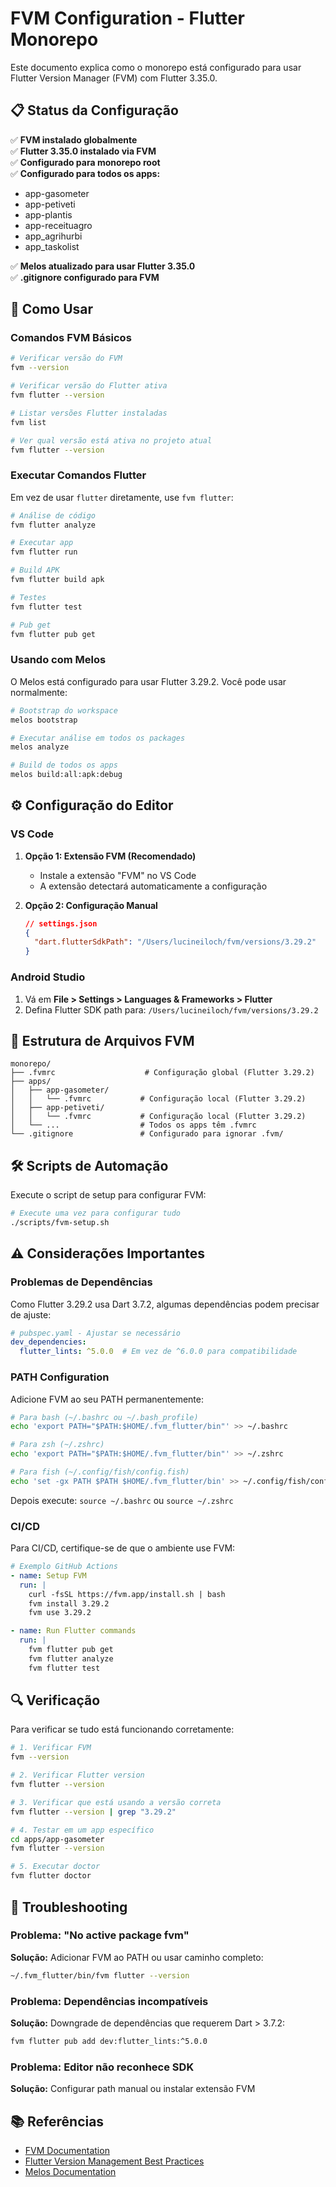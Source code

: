 # FVM Configuration - Flutter Monorepo

Este documento explica como o monorepo está configurado para usar Flutter Version Manager (FVM) com Flutter 3.35.0.

## 📋 Status da Configuração

✅ **FVM instalado globalmente**  
✅ **Flutter 3.35.0 instalado via FVM**  
✅ **Configurado para monorepo root**  
✅ **Configurado para todos os apps:**
- app-gasometer
- app-petiveti  
- app-plantis
- app-receituagro
- app_agrihurbi
- app_taskolist

✅ **Melos atualizado para usar Flutter 3.35.0**  
✅ **.gitignore configurado para FVM**

## 🚀 Como Usar

### Comandos FVM Básicos

```bash
# Verificar versão do FVM
fvm --version

# Verificar versão do Flutter ativa
fvm flutter --version

# Listar versões Flutter instaladas
fvm list

# Ver qual versão está ativa no projeto atual
fvm flutter --version
```

### Executar Comandos Flutter

Em vez de usar `flutter` diretamente, use `fvm flutter`:

```bash
# Análise de código
fvm flutter analyze

# Executar app
fvm flutter run

# Build APK
fvm flutter build apk

# Testes
fvm flutter test

# Pub get
fvm flutter pub get
```

### Usando com Melos

O Melos está configurado para usar Flutter 3.29.2. Você pode usar normalmente:

```bash
# Bootstrap do workspace
melos bootstrap

# Executar análise em todos os packages
melos analyze

# Build de todos os apps
melos build:all:apk:debug
```

## ⚙️ Configuração do Editor

### VS Code

1. **Opção 1: Extensão FVM (Recomendado)**
   - Instale a extensão "FVM" no VS Code
   - A extensão detectará automaticamente a configuração

2. **Opção 2: Configuração Manual**
   ```json
   // settings.json
   {
     "dart.flutterSdkPath": "/Users/lucineiloch/fvm/versions/3.29.2"
   }
   ```

### Android Studio

1. Vá em **File > Settings > Languages & Frameworks > Flutter**
2. Defina Flutter SDK path para: `/Users/lucineiloch/fvm/versions/3.29.2`

## 📁 Estrutura de Arquivos FVM

```
monorepo/
├── .fvmrc                    # Configuração global (Flutter 3.29.2)
├── apps/
│   ├── app-gasometer/
│   │   └── .fvmrc           # Configuração local (Flutter 3.29.2)
│   ├── app-petiveti/
│   │   └── .fvmrc           # Configuração local (Flutter 3.29.2)
│   └── ...                  # Todos os apps têm .fvmrc
└── .gitignore               # Configurado para ignorar .fvm/
```

## 🛠️ Scripts de Automação

Execute o script de setup para configurar FVM:

```bash
# Execute uma vez para configurar tudo
./scripts/fvm-setup.sh
```

## ⚠️ Considerações Importantes

### Problemas de Dependências

Como Flutter 3.29.2 usa Dart 3.7.2, algumas dependências podem precisar de ajuste:

```yaml
# pubspec.yaml - Ajustar se necessário
dev_dependencies:
  flutter_lints: ^5.0.0  # Em vez de ^6.0.0 para compatibilidade
```

### PATH Configuration

Adicione FVM ao seu PATH permanentemente:

```bash
# Para bash (~/.bashrc ou ~/.bash_profile)
echo 'export PATH="$PATH:$HOME/.fvm_flutter/bin"' >> ~/.bashrc

# Para zsh (~/.zshrc) 
echo 'export PATH="$PATH:$HOME/.fvm_flutter/bin"' >> ~/.zshrc

# Para fish (~/.config/fish/config.fish)
echo 'set -gx PATH $PATH $HOME/.fvm_flutter/bin' >> ~/.config/fish/config.fish
```

Depois execute: `source ~/.bashrc` ou `source ~/.zshrc`

### CI/CD

Para CI/CD, certifique-se de que o ambiente use FVM:

```yaml
# Exemplo GitHub Actions
- name: Setup FVM
  run: |
    curl -fsSL https://fvm.app/install.sh | bash
    fvm install 3.29.2
    fvm use 3.29.2

- name: Run Flutter commands
  run: |
    fvm flutter pub get
    fvm flutter analyze
    fvm flutter test
```

## 🔍 Verificação

Para verificar se tudo está funcionando corretamente:

```bash
# 1. Verificar FVM
fvm --version

# 2. Verificar Flutter version
fvm flutter --version

# 3. Verificar que está usando a versão correta
fvm flutter --version | grep "3.29.2"

# 4. Testar em um app específico
cd apps/app-gasometer
fvm flutter --version

# 5. Executar doctor
fvm flutter doctor
```

## 🐛 Troubleshooting

### Problema: "No active package fvm"
**Solução:** Adicionar FVM ao PATH ou usar caminho completo:
```bash
~/.fvm_flutter/bin/fvm flutter --version
```

### Problema: Dependências incompatíveis
**Solução:** Downgrade de dependências que requerem Dart > 3.7.2:
```bash
fvm flutter pub add dev:flutter_lints:^5.0.0
```

### Problema: Editor não reconhece SDK
**Solução:** Configurar path manual ou instalar extensão FVM

## 📚 Referências

- [FVM Documentation](https://fvm.app/)
- [Flutter Version Management Best Practices](https://docs.flutter.dev/development/tools/sdk/releases)
- [Melos Documentation](https://melos.invertase.dev/)
